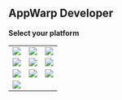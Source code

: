 ## AppWarp Developer

**Select your platform**

<table>
    <tr>
        <td>
<a href="https://github.com/shephertz/AppWarpDeveloper/wiki/Android-home">
   <img src="http://appwarp.shephertz.com/images/android-developer-logo.png">
</a>        
        </td>
        <td>
<a href="https://github.com/shephertz/AppWarpDeveloper/wiki/Ios-Home">
   <img src="http://appwarp.shephertz.com/images/Ios.png">
</a>        
        </td>
        <td>
<a href="https://github.com/shephertz/AppWarpDeveloper/wiki/Marmalade-Home">
   <img src="http://www.madewithmarmalade.com/sites/all/themes/marmalade/images/logo.png">
</a>                
        </td>         
    </tr>   
    <tr>
        <td>
<a href="https://github.com/shephertz/AppWarpDeveloper/wiki/Unity-Home">
   <img src="http://appwarp.shephertz.com/images/unity3d-download.png">
</a>        
        </td>
        <td>
<a href="https://github.com/shephertz/AppWarpDeveloper/wiki/Windows-Phone-Home">
   <img src="http://appwarp.shephertz.com/images/windows.png">
</a>        
        </td>  
        <td>
<a href="https://github.com/shephertz/AppWarpDeveloper/wiki/HTML5-Home">
   <img src="http://appwarp.shephertz.com/images/java_script.png">
</a>        
        </td>         
    </tr>
    <tr>
        <td>
<a href="https://github.com/shephertz/AppWarpDeveloper/wiki/Xamarin-Home">
   <img src="http://appwarp.shephertz.com/images/monotouch-monoroid-download.png">
</a>        
        </td>   
        <td>
<a href="https://github.com/shephertz/AppWarpDeveloper/wiki/Cocos2d-Home">
   <img src="https://lh4.googleusercontent.com/-s1DU2gzJuys/UQgPnEX75rI/AAAAAAAArzY/bbLwZSkM7jo/s800/cocos2d-iphone-logo.png">
</a>                
        </td>  
        <td>
<a href="https://github.com/shephertz/AppWarpDeveloper/wiki/J2ME-Home">
   <img src="http://appwarp.shephertz.com/images/J2ME.png">
</a>                 
        </td>          
    </tr>    
    <tr>
        <td>
<a href="https://github.com/shephertz/AppWarpDeveloper/wiki/Java-Home">
   <img src="http://appwarp.shephertz.com/images/java.png">
</a>       
        </td> 
    </tr>
</table>
